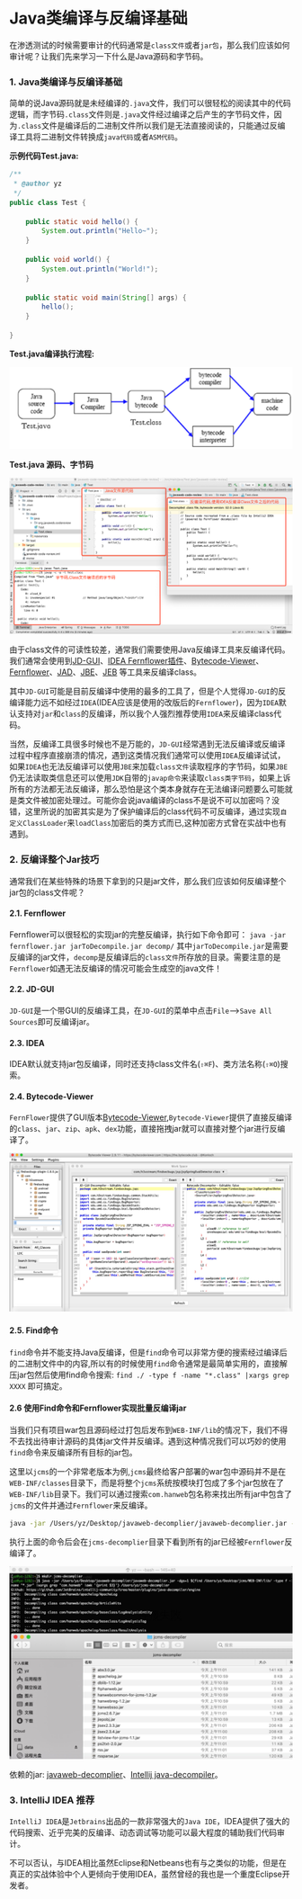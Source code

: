 # Java类编译与反编译基础

在渗透测试的时候需要审计的代码通常是`class文件`或者`jar包`，那么我们应该如何审计呢？让我们先来学习一下什么是Java源码和字节码。

### 1. Java类编译与反编译基础

简单的说Java源码就是未经编译的`.java`文件，我们可以很轻松的阅读其中的代码逻辑，而字节码`.class`文件则是`.java`文件经过编译之后产生的字节码文件，因为`.class`文件是编译后的二进制文件所以我们是无法直接阅读的，只能通过反编译工具将二进制文件转换成`java代码`或者`ASM代码`。

**示例代码Test.java:**

```java
/**
 * @author yz
 */
public class Test {

	public static void hello() {
		System.out.println("Hello~");
	}

	public void world() {
		System.out.println("World!");
	}

	public static void main(String[] args) {
		hello();
	}

}
```

**Test.java编译执行流程:**

![3](../images/3.png)

**Test.java 源码、字节码**

![4](../images/4.png)

由于class文件的可读性较差，通常我们需要使用Java反编译工具来反编译代码。我们通常会使用到[JD-GUI](http://jd.benow.ca/)、[IDEA Fernflower插件](https://github.com/JetBrains/intellij-community/tree/master/plugins/java-decompiler/engine/src/org/jetbrains/java/decompiler)、[Bytecode-Viewer](https://github.com/Konloch/bytecode-viewer/releases)、[Fernflower](https://the.bytecode.club/showthread.php?tid=5)、[JAD](http://www.javadecompilers.com/jad)、[JBE](http://www.cs.ioc.ee/~ando/jbe/)、[JEB](https://www.pnfsoftware.com/jeb/manual/) 等工具来反编译class。

其中`JD-GUI`可能是目前反编译中使用的最多的工具了，但是个人觉得`JD-GUI`的反编译能力远不如经过`IDEA`(IDEA应该是使用的改版后的`Fernflower`)，因为`IDEA`默认支持对`jar`和`class`的反编译，所以我个人强烈推荐使用`IDEA`来反编译class代码。

当然，反编译工具很多时候也不是万能的，`JD-GUI`经常遇到无法反编译或反编译过程中程序直接崩溃的情况，遇到这类情况我们通常可以使用`IDEA`反编译试试，如果`IDEA`也无法反编译可以使用`JBE`来加载`class文件`读取程序的字节码，如果`JBE`仍无法读取类信息还可以使用`JDK`自带的`javap命令`来读取`class类字节码`，如果上诉所有的方法都无法反编译，那么恐怕是这个类本身就存在无法编译问题要么可能就是类文件被加密处理过。可能你会说java编译的class不是说不可以加密吗？没错，这里所说的加密其实是为了保护编译后的class代码不可反编译，通过实现`自定义ClassLoader`来`loadClass`加密后的类方式而已,这种加密方式曾在实战中也有遇到。

### 2. 反编译整个Jar技巧

通常我们在某些特殊的场景下拿到的只是jar文件，那么我们应该如何反编译整个jar包的class文件呢？

#### 2.1. Fernflower

Fernflower可以很轻松的实现jar的完整反编译，执行如下命令即可： `java -jar fernflower.jar jarToDecompile.jar decomp/` 其中`jarToDecompile.jar`是需要反编译的jar文件，`decomp`是反编译后的`class文件`所存放的目录。需要注意的是`Fernflower`如遇无法反编译的情况可能会生成空的java文件！

#### 2.2. JD-GUI

`JD-GUI`是一个带GUI的反编译工具，在`JD-GUI`的菜单中点击`File`-->`Save All Sources`即可反编译jar。

#### 2.3. IDEA

IDEA默认就支持jar包反编译，同时还支持class文件名(`⇧⌘F`)、类方法名称(`⇧⌘O`)搜索。

#### 2.4. Bytecode-Viewer

`FernFlower`提供了GUI版本[Bytecode-Viewer](https://github.com/Konloch/bytecode-viewer/releases),`Bytecode-Viewer`提供了直接反编译的`class`、`jar`、`zip`、`apk`、`dex`功能，直接拖拽jar就可以直接对整个jar进行反编译了。

![4.1](../images/4.1.png)

#### 2.5. Find命令

`find`命令并不能支持Java反编译，但是`find`命令可以非常方便的搜索经过编译后的二进制文件中的内容,所以有的时候使用`find`命令通常是最简单实用的，直接解压jar包然后使用find命令搜索: `find ./ -type f -name "*.class" |xargs grep XXXX` 即可搞定。

#### 2.6 使用Find命令和Fernflower实现批量反编译jar

当我们只有项目war包且源码经过打包后发布到`WEB-INF/lib`的情况下，我们不得不去找出待审计源码的具体jar文件并反编译。遇到这种情况我们可以巧妙的使用`find`命令来反编译所有目标的jar包。

这里以`jcms`的一个非常老版本为例,`jcms`最终给客户部署的war包中源码并不是在`WEB-INF/classes`目录下，而是将整个`jcms`系统按模块打包成了多个jar包放在了`WEB-INF/lib`目录下。我们可以通过搜索`com.hanweb`包名称来找出所有jar中包含了`jcms`的文件并通过`Fernflower`来反编译。

```bash
java -jar /Users/yz/Desktop/javaweb-decomplier/javaweb-decomplier.jar -dgs=1 $(find /Users/yz/Desktop/jcms/WEB-INF/lib/ -type f -name "*.jar" |xargs grep "com.hanweb" |awk '{print $3}') /Users/yz/jcms-decomplier
```

执行上面的命令后会在`jcms-decomplier`目录下看到所有的jar已经被`Fernflower`反编译了。

![4.2](../images/4.2.png)

依赖的jar: [javaweb-decomplier](https://github.com/anbai-inc/javaweb-decomplier)、[Intellij java-decompiler](https://github.com/JetBrains/intellij-community/tree/master/plugins/java-decompiler/engine)。

### 3. IntelliJ IDEA 推荐

`IntelliJ IDEA`是`Jetbrains`出品的一款非常强大的`Java IDE`，IDEA提供了强大的代码搜索、近乎完美的反编译、动态调试等功能可以最大程度的辅助我们代码审计。

不可以否认，与IDEA相比虽然Eclipse和Netbeans也有与之类似的功能，但是在真正的实战体验中个人更倾向于使用IDEA，虽然曾经的我也是一个重度Eclipse开发者。